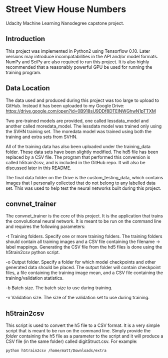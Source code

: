 # Street View House Numbers
Udacity Machine Learning Nanodegree capstone project.

## Introduction
This project was implemented in Python2 using Tensorflow 0.10. Later versions may introduce incompatabilities in the API and/or model formats. NumPy and SciPy are also required to run this project. It is also highly recommended that a reasonably powerful GPU be used for running the training program.

## Data Location
The data used and produced during this project was too large to upload to GitHub. Instead it has been uploaded to my Google Drive: https://drive.google.com/open?id=0B918sU9DDf8DTElNWGhwN1pTTXM

Two pre-trained models are provided, one called lessdata\_model and another called moredata\_model. The lessdata model was trained only using the SVHN training set. The moredata model was trained using both the training and extra sets from SVHN. 

All of the training data has also been uploaded under the training\_data folder. These data sets have been slightly modified. The hd5 file has been replaced by a CSV file. The program that performed this conversion is called h5train2csv, and is included in the GitHub repo. It will also be discussed later in this README.

The final data folder on the Drive is the custom\_testing\_data, which contains images that I personally collected that do not belong to any labelled data set. This was used to help test the neural networks built during this project.

## convnet\_trainer
The convnet\_trainer is the core of this project. It is the application that trains the convolutional neural network. It is meant to be run on the command line and requires the following parameters:

-t Training folders. Specify one or more training folders. The training folders should contain all training images and a CSV file containing the filename -> label mappings. Generating the CSV file from the hd5 files is done using the h5train2csv python script. 

-o Output folder. Specify a folder for which model checkpoints and other generated data should be placed. The output folder will contain checkpoint files, a file containing the training image mean, and a CSV file containing the training/validation statistics.

-b Batch size. The batch size to use during training.

-v Validation size. The size of the validation set to use during training.

## h5train2csv
This script is used to convert the h5 file to a CSV format. It is a very simple script that is meant to be run on the command line. Simply provide the _folder_ containing the h5 file as a parameter to the script and it will produce a CSV file (in the same folder) called digitStruct.csv. For example:

`python h5train2csv /home/matt/Downloads/extra`



